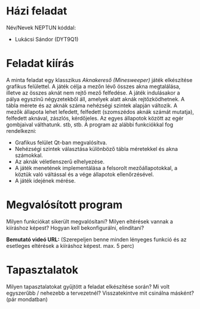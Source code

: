 # Házi feladat

Név/Nevek NEPTUN kóddal:
- Lukácsi Sándor (DYT9Q1)

# Feladat kiírás
A minta feladat egy klasszikus *Aknakereső (Minesweeper)* játék elkészítése grafikus felülettel. A játék célja a mezőn lévő összes akna megtalálása, illetve az összes aknát nem rejtő mező felfedése. A játék indulásakor a pálya egyszínű négyzetekből áll, amelyek alatt aknák rejtőzködhetnek. A tábla mérete és az aknák száma nehézségi szintek alapján változik. A mezők állapota lehet lefedett, felfedett (szomszédos aknák számát mutatja), felfedett aknával, zászlós, kérdőjeles. Az egyes állapotok között az egér gombjaival válthatunk. stb, stb.
A program az alábbi funkciókkal fog rendelkezni:
* Grafikus felület Qt-ban megvalósítva.
* Nehézségi szintek választása különböző tábla méretekkel és akna számokkal.
* Az aknák véletlenszerű elhelyezése.
* A játék menetének implementálása a felsorolt mezőállapotokkal, a köztük való váltással és a vége állapotok ellenőrzésével.
* A játék idejének mérése.

# Megvalósított program
Milyen funkciókat sikerült megvalósítani? Milyen eltérések vannak a kiíráshoz képest? Hogyan kell bekonfigurálni, elindítani?

**Bemutató videó URL:**
(Szerepeljen benne minden lényeges funkció és az esetleges eltérések a kiíráshoz képest. max. 5 perc)

# Tapasztalatok
Milyen tapasztalatokat gyűjtött a feladat elkészítése során? Mi volt egyszerűbb / nehezebb a tervezetnél? Visszatekintve mit csinálna másként? (pár mondatban)
